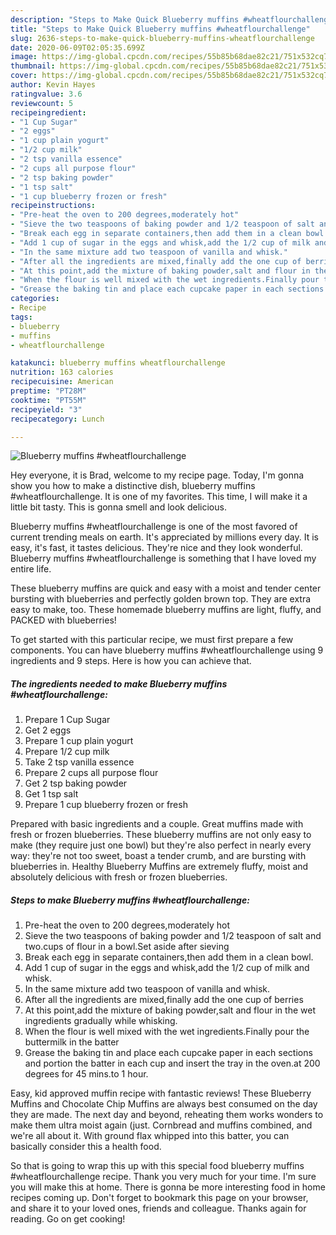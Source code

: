 ```yaml
---
description: "Steps to Make Quick Blueberry muffins #wheatflourchallenge"
title: "Steps to Make Quick Blueberry muffins #wheatflourchallenge"
slug: 2636-steps-to-make-quick-blueberry-muffins-wheatflourchallenge
date: 2020-06-09T02:05:35.699Z
image: https://img-global.cpcdn.com/recipes/55b85b68dae82c21/751x532cq70/blueberry-muffins-wheatflourchallenge-recipe-main-photo.jpg
thumbnail: https://img-global.cpcdn.com/recipes/55b85b68dae82c21/751x532cq70/blueberry-muffins-wheatflourchallenge-recipe-main-photo.jpg
cover: https://img-global.cpcdn.com/recipes/55b85b68dae82c21/751x532cq70/blueberry-muffins-wheatflourchallenge-recipe-main-photo.jpg
author: Kevin Hayes
ratingvalue: 3.6
reviewcount: 5
recipeingredient:
- "1 Cup Sugar"
- "2 eggs"
- "1 cup plain yogurt"
- "1/2 cup milk"
- "2 tsp vanilla essence"
- "2 cups all purpose flour"
- "2 tsp baking powder"
- "1 tsp salt"
- "1 cup blueberry frozen or fresh"
recipeinstructions:
- "Pre-heat the oven to 200 degrees,moderately hot"
- "Sieve the two teaspoons of baking powder and 1/2 teaspoon of salt and two.cups of flour in a bowl.Set aside after sieving"
- "Break each egg in separate containers,then add them in a clean bowl."
- "Add 1 cup of sugar in the eggs and whisk,add the 1/2 cup of milk and whisk."
- "In the same mixture add two teaspoon of vanilla and whisk."
- "After all the ingredients are mixed,finally add the one cup of berries"
- "At this point,add the mixture of baking powder,salt and flour in the wet ingredients gradually while whisking."
- "When the flour is well mixed with the wet ingredients.Finally pour the buttermilk in the batter"
- "Grease the baking tin and place each cupcake paper in each sections and portion the batter in each cup and insert the tray in the oven.at 200 degrees for 45 mins.to 1 hour."
categories:
- Recipe
tags:
- blueberry
- muffins
- wheatflourchallenge

katakunci: blueberry muffins wheatflourchallenge 
nutrition: 163 calories
recipecuisine: American
preptime: "PT28M"
cooktime: "PT55M"
recipeyield: "3"
recipecategory: Lunch

---
```



![Blueberry muffins #wheatflourchallenge](https://img-global.cpcdn.com/recipes/55b85b68dae82c21/751x532cq70/blueberry-muffins-wheatflourchallenge-recipe-main-photo.jpg)

Hey everyone, it is Brad, welcome to my recipe page. Today, I'm gonna show you how to make a distinctive dish, blueberry muffins #wheatflourchallenge. It is one of my favorites. This time, I will make it a little bit tasty. This is gonna smell and look delicious.

Blueberry muffins #wheatflourchallenge is one of the most favored of current trending meals on earth. It's appreciated by millions every day. It is easy, it's fast, it tastes delicious. They're nice and they look wonderful. Blueberry muffins #wheatflourchallenge is something that I have loved my entire life.

These blueberry muffins are quick and easy with a moist and tender center bursting with blueberries and perfectly golden brown top. They are extra easy to make, too. These homemade blueberry muffins are light, fluffy, and PACKED with blueberries!


To get started with this particular recipe, we must first prepare a few components. You can have blueberry muffins #wheatflourchallenge using 9 ingredients and 9 steps. Here is how you can achieve that.

<!--inarticleads1-->

##### The ingredients needed to make Blueberry muffins #wheatflourchallenge:

1. Prepare 1 Cup Sugar
1. Get 2 eggs
1. Prepare 1 cup plain yogurt
1. Prepare 1/2 cup milk
1. Take 2 tsp vanilla essence
1. Prepare 2 cups all purpose flour
1. Get 2 tsp baking powder
1. Get 1 tsp salt
1. Prepare 1 cup blueberry frozen or fresh


Prepared with basic ingredients and a couple. Great muffins made with fresh or frozen blueberries. These blueberry muffins are not only easy to make (they require just one bowl) but they&#39;re also perfect in nearly every way: they&#39;re not too sweet, boast a tender crumb, and are bursting with blueberries in. Healthy Blueberry Muffins are extremely fluffy, moist and absolutely delicious with fresh or frozen blueberries. 

<!--inarticleads2-->

##### Steps to make Blueberry muffins #wheatflourchallenge:

1. Pre-heat the oven to 200 degrees,moderately hot
1. Sieve the two teaspoons of baking powder and 1/2 teaspoon of salt and two.cups of flour in a bowl.Set aside after sieving
1. Break each egg in separate containers,then add them in a clean bowl.
1. Add 1 cup of sugar in the eggs and whisk,add the 1/2 cup of milk and whisk.
1. In the same mixture add two teaspoon of vanilla and whisk.
1. After all the ingredients are mixed,finally add the one cup of berries
1. At this point,add the mixture of baking powder,salt and flour in the wet ingredients gradually while whisking.
1. When the flour is well mixed with the wet ingredients.Finally pour the buttermilk in the batter
1. Grease the baking tin and place each cupcake paper in each sections and portion the batter in each cup and insert the tray in the oven.at 200 degrees for 45 mins.to 1 hour.


Easy, kid approved muffin recipe with fantastic reviews! These Blueberry Muffins and Chocolate Chip Muffins are always best consumed on the day they are made. The next day and beyond, reheating them works wonders to make them ultra moist again (just. Cornbread and muffins combined, and we&#39;re all about it. With ground flax whipped into this batter, you can basically consider this a health food. 

So that is going to wrap this up with this special food blueberry muffins #wheatflourchallenge recipe. Thank you very much for your time. I'm sure you will make this at home. There is gonna be more interesting food in home recipes coming up. Don't forget to bookmark this page on your browser, and share it to your loved ones, friends and colleague. Thanks again for reading. Go on get cooking!
